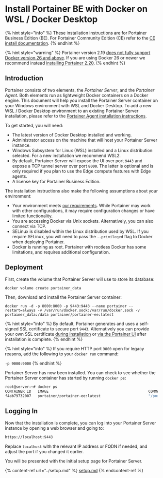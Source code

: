 # Install Portainer BE with Docker on WSL / Docker Desktop

{% hint style="info" %}
These installation instructions are for Portainer Business Edition (BE). For Portainer Community Edition (CE) refer to the [CE install documentation](../../../install-ce/server/docker/wsl.md).
{% endhint %}

{% hint style="warning" %}
Portainer version 2.19 [does not fully support Docker version 26 and above](https://www.portainer.io/blog/portainer-and-docker-26). If you are using Docker 26 or newer we recommend instead [installing Portainer 2.20](https://docs.portainer.io/v/2.20/start/install/server/docker/wsl).
{% endhint %}

## Introduction

Portainer consists of two elements, the _Portainer Server_, and the _Portainer Agent_. Both elements run as lightweight Docker containers on a Docker engine. This document will help you install the Portainer Server container on your Windows environment with WSL and Docker Desktop. To add a new WSL / Docker Desktop environment to an existing Portainer Server installation, please refer to the [Portainer Agent installation instructions](../../../../admin/environments/add/docker/agent.md).

To get started, you will need:

* The latest version of Docker Desktop installed and working.
* Administrator access on the machine that will host your Portainer Server instance.
* Windows Subsystem for Linux (WSL) installed and a Linux distribution selected. For a new installation we recommend WSL2.
* By default, Portainer Server will expose the UI over port `9443` and expose a TCP tunnel server over port `8000`. The latter is optional and is only required if you plan to use the Edge compute features with Edge agents.
* A license key for Portainer Business Edition.

The installation instructions also make the following assumptions about your environment:

* Your environment meets [our requirements](../../../requirements-and-prerequisites.md). While Portainer may work with other configurations, it may require configuration changes or have limited functionality.
* You are accessing Docker via Unix sockets. Alternatively, you can also connect via TCP.
* SELinux is disabled within the Linux distribution used by WSL. If you require SELinux, you will need to pass the `--privileged` flag to Docker when deploying Portainer.
* Docker is running as root. Portainer with rootless Docker has some limitations, and requires additional configuration.

## Deployment

First, create the volume that Portainer Server will use to store its database:

```bash
docker volume create portainer_data
```

Then, download and install the Portainer Server container:

```
docker run -d -p 8000:8000 -p 9443:9443 --name portainer --restart=always -v /var/run/docker.sock:/var/run/docker.sock -v portainer_data:/data portainer/portainer-ee:latest
```

{% hint style="info" %}
By default, Portainer generates and uses a self-signed SSL certificate to secure port `9443`. Alternatively you can provide your own SSL certificate [during installation](../../../../advanced/ssl.md#using-your-own-ssl-certificate-on-docker-standalone) or [via the Portainer UI](../../../../admin/settings/#ssl-certificate) after installation is complete.
{% endhint %}

{% hint style="info" %}
If you require HTTP port `9000` open for legacy reasons, add the following to your `docker run` command:

`-p 9000:9000`
{% endhint %}

Portainer Server has now been installed. You can check to see whether the Portainer Server container has started by running `docker ps`:

```bash
root@server:~# docker ps
CONTAINER ID   IMAGE                                              COMMAND                  CREATED        STATUS        PORTS                                                                                  NAMES
f4ab79732007   portainer/portainer-ee:latest                      "/portainer"             2 weeks ago    Up 29 hours   0.0.0.0:8000->8000/tcp, :::8000->8000/tcp, 0.0.0.0:9443->9000/tcp, :::9443->9443/tcp   portainer
```

## Logging In

Now that the installation is complete, you can log into your Portainer Server instance by opening a web browser and going to:

```bash
https://localhost:9443
```

Replace `localhost` with the relevant IP address or FQDN if needed, and adjust the port if you changed it earlier.

You will be presented with the initial setup page for Portainer Server.

{% content-ref url="../setup.md" %}
[setup.md](../setup.md)
{% endcontent-ref %}
